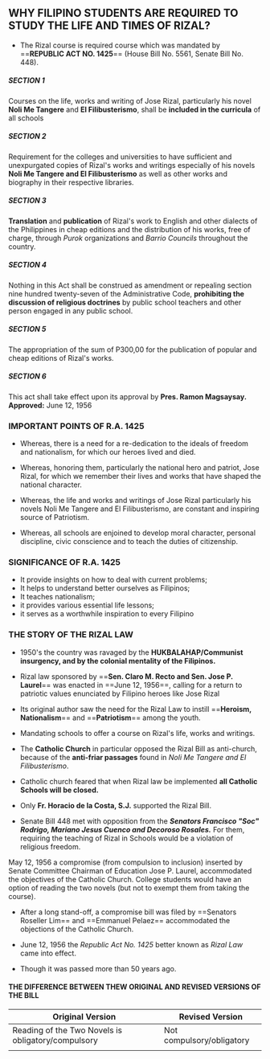 ## WHY FILIPINO STUDENTS ARE REQUIRED TO STUDY THE LIFE AND TIMES OF RIZAL?

- The Rizal course is required course which was mandated by ==**REPUBLIC ACT NO. 1425**== (House Bill No. 5561, Senate Bill No. 448).

##### SECTION 1
Courses on the life, works and writing of Jose Rizal, particularly his novel **Noli Me Tangere** and **El Filibusterismo**, shall be **included in the curricula** of all schools

##### SECTION 2
Requirement for the colleges and universities to have sufficient and unexpurgated copies of Rizal's works and writings especially of his novels **Noli Me Tangere and El Filibusterismo** as well as other works and biography in their respective libraries.

##### SECTION 3
**Translation** and **publication** of Rizal's work to English and other dialects of the Philippines in cheap editions and the distribution of his works, free of charge, through *Purok* organizations and *Barrio Councils* throughout the country.

##### SECTION 4
Nothing in this Act shall be construed as amendment or repealing section nine hundred twenty-seven of the Administrative Code, **prohibiting the discussion of religious doctrines** by public school teachers and other person engaged in any public school.

##### SECTION 5
The appropriation of the sum of P300,00 for the publication of popular and cheap editions of Rizal's works.

##### SECTION 6
This act shall take effect upon its approval by **Pres. Ramon Magsaysay.**
**Approved:** June 12, 1956


### IMPORTANT POINTS OF R.A. 1425

- Whereas, there is a need for a re-dedication to the ideals of freedom and nationalism, for which our heroes lived and died.

- Whereas, honoring them, particularly the national hero and patriot, Jose Rizal, for which we remember their lives and works that have shaped the national character.

- Whereas, the life and works and writings of Jose Rizal particularly his novels Noli Me Tangere and El Filibusterismo, are constant and inspiring source of Patriotism.

- Whereas, all schools are enjoined to develop moral character, personal discipline, civic conscience and to teach the duties of citizenship.


### SIGNIFICANCE OF R.A. 1425

- It provide insights on how to deal with current problems;
- It helps to understand better ourselves as Filipinos;
- It teaches nationalism;
- it provides various essential life lessons;
- it serves as a worthwhile inspiration to every Filipino


### THE STORY OF THE RIZAL LAW

- 1950's the country was ravaged by the **HUKBALAHAP/Communist insurgency, and by the colonial mentality of the Filipinos.** 

- Rizal law sponsored by ==**Sen. Claro M. Recto and Sen. Jose P. Laurel**== was enacted in ==June 12, 1956==, calling for a return to patriotic values enunciated by Filipino heroes like Jose Rizal

- Its original author saw the need for the Rizal Law to instill ==**Heroism, Nationalism**== and ==**Patriotism**== among the youth.

- Mandating schools to offer a course on Rizal's life, works and writings.

- The **Catholic Church** in particular opposed the Rizal Bill as anti-church, because of the **anti-friar passages** found in *Noli Me Tangere and El Filibusterismo*.

- Catholic church feared that when Rizal law be implemented **all Catholic Schools will be closed.**

- Only **Fr. Horacio de la Costa, S.J.** supported the Rizal Bill.


- Senate Bill 448 met with opposition from the **_Senators Francisco "Soc" Rodrigo, Mariano Jesus Cuenco and Decoroso Rosales._** For them, requiring the teaching of Rizal in Schools would be a violation of religious freedom. 

May 12, 1956 a compromise (from compulsion to inclusion) inserted by Senate Committee Chairman of Education Jose P. Laurel, accommodated the objectives of the Catholic Church. College students would have an option of reading the two novels (but not to exempt them from taking the course).

- After a long stand-off, a compromise bill was filed by ==Senators Roseller Lim== and ==Emmanuel Pelaez== accommodated the objections of the Catholic Church.

- June 12, 1956 the _Republic Act No. 1425_ better known as _Rizal Law_ came into effect.

- Though it was passed more than 50 years ago.


#### THE DIFFERENCE BETWEEN THEW ORIGINAL AND REVISED VERSIONS OF THE BILL

| Original Version | Revised Version |
| ---- | ---- |
| Reading of the Two Novels is obligatory/compulsory | Not compulsory/obligatory |
|  |  |
